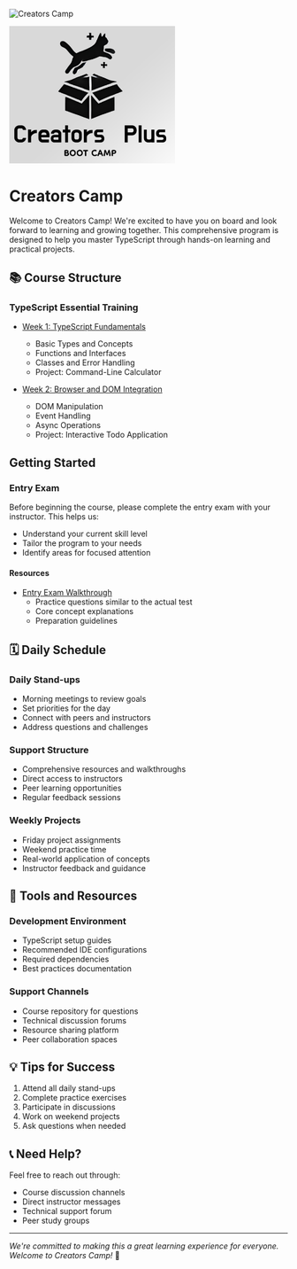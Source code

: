 ![Creators Camp](https://img.shields.io/badge/Creators%20Camp-+-blue)

<img src="assets/logo.png" alt="Creators Camp" width="300"/>


# Creators Camp

Welcome to Creators Camp! We're excited to have you on board and look forward to learning and growing together. This comprehensive program is designed to help you master TypeScript through hands-on learning and practical projects.

## 📚 Course Structure

### TypeScript Essential Training
- [Week 1: TypeScript Fundamentals](Docs/course/week-1/README.md)
  - Basic Types and Concepts
  - Functions and Interfaces
  - Classes and Error Handling
  - Project: Command-Line Calculator

- [Week 2: Browser and DOM Integration](Docs/course/week-2/README.md)
  - DOM Manipulation
  - Event Handling
  - Async Operations
  - Project: Interactive Todo Application

## Getting Started

### Entry Exam
Before beginning the course, please complete the entry exam with your instructor. This helps us:
- Understand your current skill level
- Tailor the program to your needs
- Identify areas for focused attention

#### Resources
- [Entry Exam Walkthrough](Docs/entry-exam-wt.md)
  - Practice questions similar to the actual test
  - Core concept explanations
  - Preparation guidelines

## 🗓️ Daily Schedule

### Daily Stand-ups
- Morning meetings to review goals
- Set priorities for the day
- Connect with peers and instructors
- Address questions and challenges

### Support Structure
- Comprehensive resources and walkthroughs
- Direct access to instructors
- Peer learning opportunities
- Regular feedback sessions

### Weekly Projects
- Friday project assignments
- Weekend practice time
- Real-world application of concepts
- Instructor feedback and guidance

## 🔧 Tools and Resources

### Development Environment
- TypeScript setup guides
- Recommended IDE configurations
- Required dependencies
- Best practices documentation

### Support Channels
- Course repository for questions
- Technical discussion forums
- Resource sharing platform
- Peer collaboration spaces

## 💡 Tips for Success
1. Attend all daily stand-ups
2. Complete practice exercises
3. Participate in discussions
4. Work on weekend projects
5. Ask questions when needed

## 📞 Need Help?
Feel free to reach out through:
- Course discussion channels
- Direct instructor messages
- Technical support forum
- Peer study groups

---

*We're committed to making this a great learning experience for everyone. Welcome to Creators Camp!* 🚀